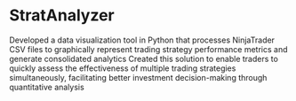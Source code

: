 # StratAnalyzer
Developed a data visualization tool in Python that processes NinjaTrader CSV files to graphically represent trading strategy performance metrics and generate consolidated analytics
Created this solution to enable traders to quickly assess the effectiveness of multiple trading strategies simultaneously, facilitating better investment decision-making through quantitative analysis
